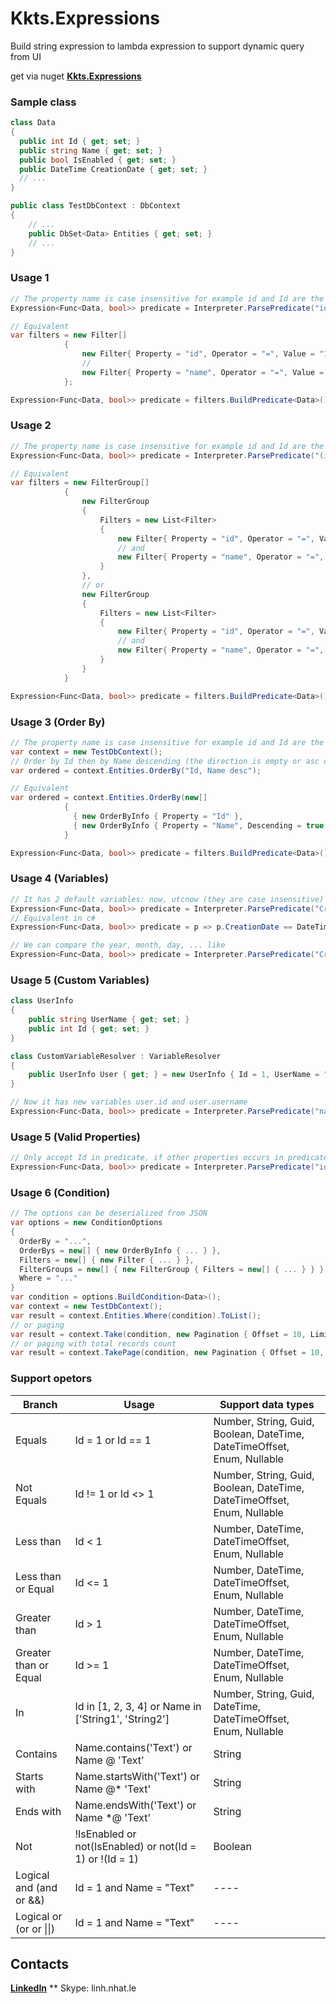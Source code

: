 # Kkts.Expressions
Build string expression to lambda expression to support dynamic query from UI

get via nuget **[Kkts.Expressions](https://www.nuget.org/packages/Kkts.Expressions)** 
### Sample class
``` csharp
class Data
{
  public int Id { get; set; }
  public string Name { get; set; }
  public bool IsEnabled { get; set; }
  public DateTime CreationDate { get; set; }
  // ...
}

public class TestDbContext : DbContext
{
    // ...
    public DbSet<Data> Entities { get; set; }
    // ...
}
```
### Usage 1
``` csharp
// The property name is case insensitive for example id and Id are the same
Expression<Func<Data, bool>> predicate = Interpreter.ParsePredicate("id = 1 and name='Test'"); 

// Equivalent
var filters = new Filter[]
            {
                new Filter{ Property = "id", Operator = "=", Value = "1" },
                // 
                new Filter{ Property = "name", Operator = "=", Value = "Test" }
            };

Expression<Func<Data, bool>> predicate = filters.BuildPredicate<Data>();
```
### Usage 2
``` csharp
// The property name is case insensitive for example id and Id are the same
Expression<Func<Data, bool>> predicate = Interpreter.ParsePredicate("(id = 1 and name='Test1') or (id = 2 and name='Test2')"); 

// Equivalent
var filters = new FilterGroup[]
            {
                new FilterGroup
                {
                    Filters = new List<Filter>
                    {
                        new Filter{ Property = "id", Operator = "=", Value = "1" },
                        // and
                        new Filter{ Property = "name", Operator = "=", Value = "Test1" }
                    }
                },
                // or 
                new FilterGroup
                {
                    Filters = new List<Filter>
                    {
                        new Filter{ Property = "id", Operator = "=", Value = "1" },
                        // and
                        new Filter{ Property = "name", Operator = "=", Value = "Test2" }
                    }
                }
            }

Expression<Func<Data, bool>> predicate = filters.BuildPredicate<Data>();
```

### Usage 3 (Order By)
``` csharp
// The property name is case insensitive for example id and Id are the same
var context = new TestDbContext();
// Order by Id then by Name descending (the direction is empty or asc or desc, the empty is the same asc)
var ordered = context.Entities.OrderBy("Id, Name desc"); 

// Equivalent
var ordered = context.Entities.OrderBy(new[] 
            {
              { new OrderByInfo { Property = "Id" },
              { new OrderByInfo { Property = "Name", Descending = true }
            }

Expression<Func<Data, bool>> predicate = filters.BuildPredicate<Data>();
```
### Usage 4 (Variables)
``` csharp
// It has 2 default variables: now, utcnow (they are case insensitive)
Expression<Func<Data, bool>> predicate = Interpreter.ParsePredicate("CreationDate = now or CreationDate = utcnow"); 
// Equivalent in c#
Expression<Func<Data, bool>> predicate = p => p.CreationDate == DateTime.Now || p.CreationDate == DateTime.UtcNow;

// We can compare the year, month, day, ... like 
Expression<Func<Data, bool>> predicate = Interpreter.ParsePredicate("CreationDate.year = now.year")
```
### Usage 5 (Custom Variables)
``` csharp
class UserInfo
{
    public string UserName { get; set; }
    public int Id { get; set; }
}

class CustomVariableResolver : VariableResolver
{
    public UserInfo User { get; } = new UserInfo { Id = 1, UserName = "linhle" };
}

// Now it has new variables user.id and user.username
Expression<Func<Data, bool>> predicate = Interpreter.ParsePredicate("name = user.username and id = user.id", variableResolver: new CustomVariableResolver()); 
```
### Usage 5 (Valid Properties)
``` csharp
// Only accept Id in predicate, if other properties occurs in predicate, an exception will be thrown
Expression<Func<Data, bool>> predicate = Interpreter.ParsePredicate("id = 1 and name='Test'", validProperties: new[] { "Id" }); // throw an exception
```
### Usage 6 (Condition)
``` csharp
// The options can be deserialized from JSON
var options = new ConditionOptions 
{ 
  OrderBy = "...",
  OrderBys = new[] { new OrderByInfo { ... } },
  Filters = new[] { new Filter { ... } },
  FilterGroups = new[] { new FilterGroup { Filters = new[] { ... } } },
  Where = "..."
}
var condition = options.BuildCondition<Data>();
var context = new TestDbContext();
var result = context.Entities.Where(condition).ToList();
// or paging
var result = context.Take(condition, new Pagination { Offset = 10, Limit = 50 });
// or paging with total records count
var result = context.TakePage(condition, new Pagination { Offset = 10, Limit = 50 });
```
### Support opetors
| Branch             | Usage|Support data types|
|--------------------|--------------------------------------------|-------------------------------------------------------------------|
|Equals| Id = 1 or Id == 1 | Number, String, Guid, Boolean, DateTime, DateTimeOffset, Enum, Nullable |
|Not Equals| Id != 1 or Id <> 1 | Number, String, Guid, Boolean, DateTime, DateTimeOffset, Enum, Nullable |
|Less than| Id < 1 | Number, DateTime, DateTimeOffset, Enum, Nullable |
|Less than or Equal| Id <= 1 | Number, DateTime, DateTimeOffset, Enum, Nullable |
|Greater than| Id > 1 | Number, DateTime, DateTimeOffset, Enum, Nullable |
|Greater than or Equal| Id >= 1 | Number, DateTime, DateTimeOffset, Enum, Nullable |
|In| Id in [1, 2, 3, 4] or Name in ['String1', 'String2'] | Number, String, Guid, DateTime, DateTimeOffset, Enum, Nullable |
|Contains | Name.contains('Text') or Name @ 'Text' | String |
|Starts with | Name.startsWith('Text') or Name @* 'Text' | String |
|Ends with | Name.endsWith('Text') or Name \*@ 'Text' | String |
|Not | !IsEnabled or not(IsEnabled) or not(Id = 1) or !(Id = 1) | Boolean |
|Logical and (and or &&) | Id = 1 and Name = "Text" |----|
|Logical or (or or \|\|) | Id = 1 and Name = "Text" |----|


## Contacts
**[LinkedIn](https://www.linkedin.com/in/linh-le-258417105/)**
** Skype: linh.nhat.le
